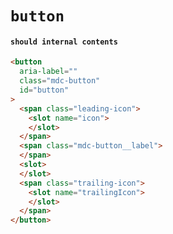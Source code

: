 # `button`

#### `should internal contents`

```html
<button
  aria-label=""
  class="mdc-button"
  id="button"
>
  <span class="leading-icon">
    <slot name="icon">
    </slot>
  </span>
  <span class="mdc-button__label">
  </span>
  <slot>
  </slot>
  <span class="trailing-icon">
    <slot name="trailingIcon">
    </slot>
  </span>
</button>

```

